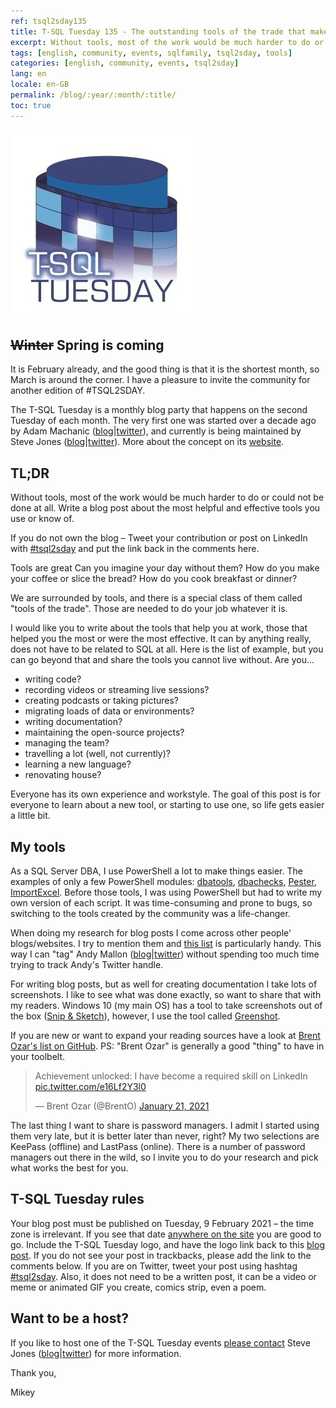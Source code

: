```yaml
---
ref: tsql2sday135
title: T-SQL Tuesday 135 - The outstanding tools of the trade that make your job awesome
excerpt: Without tools, most of the work would be much harder to do or could not be done at all.
tags: [english, community, events, sqlfamily, tsql2sday, tools]
categories: [english, community, events, tsql2sday]
lang: en
locale: en-GB
permalink: /blog/:year/:month/:title/
toc: true
---
```


[![T-SQL Tuesday Logo](/assets/images/t-sql-tuesday-logo.jpg)](http://tsqltuesday.com/2021/02/04/t-sql-tuesday-135-the-outstanding-tools-of-the-trade-that-make-your-job-awesome/ "T-SQL Tuesday invitation")

## ~~Winter~~ Spring is coming

It is February already, and the good thing is that it is the shortest month, so March is around the corner. I have a pleasure to invite the community for another edition of #TSQL2SDAY.

The T-SQL Tuesday is a monthly blog party that happens on the second Tuesday of each month. The very first one was started over a decade ago by Adam Machanic ([blog](http://dataeducation.com/)\|[twitter](https://twitter.com/AdamMachanic)), and currently is being maintained by Steve Jones ([blog](https://voiceofthedba.wordpress.com/)\|[twitter](https://twitter.com/way0utwest)). More about the concept on its [website](http://tsqltuesday.com/).

## TL;DR

Without tools, most of the work would be much harder to do or could not be done at all. Write a blog post about the most helpful and effective tools you use or know of.

If you do not own the blog – Tweet your contribution or post on LinkedIn with [#tsql2sday](https://twitter.com/hashtag/tsql2sday) and put the link back in the comments here.

Tools are great
Can you imagine your day without them? How do you make your coffee or slice the bread? How do you cook breakfast or dinner?

We are surrounded by tools, and there is a special class of them called "tools of the trade". Those are needed to do your job whatever it is.

I would like you to write about the tools that help you at work, those that helped you the most or were the most effective. It can by anything really, does not have to be related to SQL at all. Here is the list of example, but you can go beyond that and share the tools you cannot live without. Are you…

* writing code?
* recording videos or streaming live sessions?
* creating podcasts or taking pictures?
* migrating loads of data or environments?
* writing documentation?
* maintaining the open-source projects?
* managing the team?
* travelling a lot (well, not currently)?
* learning a new language?
* renovating house?

Everyone has its own experience and workstyle. The goal of this post is for everyone to learn about a new tool, or starting to use one, so life gets easier a little bit.

## My tools

As a SQL Server DBA, I use PowerShell a lot to make things easier. The examples of only a few PowerShell modules: [dbatools](https://www.bronowski.it/blog/2020/06/dbatools-io-command-line-sql-server-management-studio-table-of-contents/), [dbachecks](https://www.youtube.com/watch?v=KyQh6mg6C-k), [Pester](https://www.youtube.com/watch?v=0h6mradGhYI), [ImportExcel](https://www.bronowski.it/blog/2020/12/how-to-excel-with-powershell-importexcel/). Before those tools, I was using PowerShell but had to write my own version of each script. It was time-consuming and prone to bugs, so switching to the tools created by the community was a life-changer.

When doing my research for blog posts I come across other people' blogs/websites. I try to mention them and [this list](https://github.com/amtwo/Data-Blogger-Resource-Kit/blob/production/BlogMentions.html) is particularly handy. This way I can "tag" Andy Mallon ([blog](https://am2.co/)\|[twitter](https://twitter.com/AMtwo)) without spending too much time trying to track Andy's Twitter handle.

For writing blog posts, but as well for creating documentation I take lots of screenshots. I like to see what was done exactly, so want to share that with my readers. Windows 10 (my main OS) has a tool to take screenshots out of the box ([Snip & Sketch](https://community.windows.com/en-us/videos/use-snip-sketch-to-take-a-screenshot-in-windows-10/T1p2kgd-Rsc?form=WINBLOG&OCID=SSLEARN)), however, I use the tool called [Greenshot](https://getgreenshot.org/).

If you are new or want to expand your reading sources have a look at [Brent Ozar's list on GitHub](https://github.com/BrentOzar/sqlblogs). PS: "Brent Ozar" is generally a good "thing" to have in your toolbelt.

<blockquote class="twitter-tweet"><p lang="en" dir="ltr">Achievement unlocked: I have become a required skill on LinkedIn <a href="https://t.co/e16Lf2Y3l0">pic.twitter.com/e16Lf2Y3l0</a></p>&mdash; Brent Ozar (@BrentO) <a href="https://twitter.com/BrentO/status/1352250857853775875?ref_src=twsrc%5Etfw">January 21, 2021</a></blockquote> <script async src="https://platform.twitter.com/widgets.js" charset="utf-8"></script>

The last thing I want to share is password managers. I admit I started using them very late, but it is better later than never, right? My two selections are KeePass (offline) and LastPass (online). There is a number of password managers out there in the wild, so I invite you to do your research and pick what works the best for you.

## T-SQL Tuesday rules

Your blog post must be published on Tuesday, 9 February 2021 – the time zone is irrelevant. If you see that date [anywhere on the site](https://www.timeanddate.com/worldclock/full.html?sort=2) you are good to go.
Include the T-SQL Tuesday logo, and have the logo link back to this [blog post](https://www.bronowski.it/blog/2021/01/t-sql-tuesday-135---the-tools-of-the-trade/).
If you do not see your post in trackbacks, please add the link to the comments below.
If you are on Twitter, tweet your post using hashtag [#tsql2sday](https://twitter.com/hashtag/tsql2sday).
Also, it does not need to be a written post, it can be a video or meme or animated GIF you create, comics strip, even a poem.

## Want to be a host?

If you like to host one of the T-SQL Tuesday events [please contact](http://tsqltuesday.com/2018/07/05/request-to-host-t-sql-tuesday/) Steve Jones ([blog](https://voiceofthedba.wordpress.com/)\|[twitter](https://twitter.com/way0utwest)) for more information.

Thank you,

Mikey
